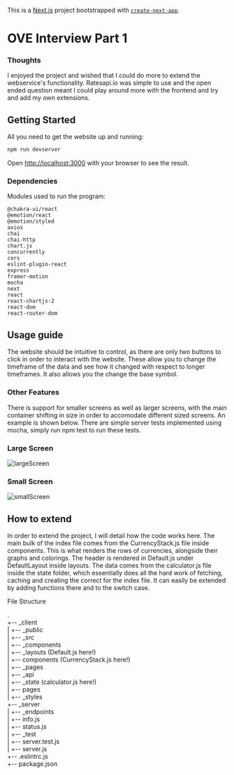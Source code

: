 This is a [Next.js](https://nextjs.org/) project bootstrapped with [`create-next-app`](https://github.com/vercel/next.js/tree/canary/packages/create-next-app).

# OVE Interview Part 1

### Thoughts

I enjoyed the project and wished that I could do more to extend the webservice's functionality. Ratesapi.io was simple to use and the open ended question meant I could play around more with the frontend and try and add my own extensions. 

## Getting Started

All you need to get the website up and running:

```bash
npm run devserver
```

Open [http://localhost:3000](http://localhost:3000) with your browser to see the result.

### Dependencies

Modules used to run the program: 

```
@chakra-ui/react
@emotion/react
@emotion/styled
axios
chai
chai-http
chart.js
concurrently
cors
eslint-plugin-react
express
framer-motion
mocha
next
react
react-chartjs-2
react-dom
react-router-dom
```


## Usage guide 

The website should be intuitive to control, as there are only two buttons to click in order to interact with the website. These allow you to change the timeframe of the data and see how it changed with respect to longer timeframes. It also allows you the change the base symbol.

### Other Features

There is support for smaller screens as well as larger screens, with the main container shifting in size in order to accomodate different sized screens. An example is shown below. There are simple server tests implemented using mocha, simply run npm test to run these tests.

### Large Screen

![largeScreen](https://imgur.com/o0vcowN.png)

### Small Screen

![smallScreen](https://imgur.com/x65AsdX.png)

## How to extend

In order to extend the project, I will detail how the code works here. The main bulk of the index file comes from the CurrencyStack.js file inside components. This is what renders the rows of currencies, alongside their graphs and colorings. The header is rendered in Default.js under DefaultLayout inside layouts. The data comes from the calculator.js file inside the state folder, which essentially does all the hard work of fetching, caching and creating the correct for the index file. It can easily be extended by adding functions there and to the switch case.

File Structure

.\
+-- _client\
|   +-- _public\
|   +-- _src\
|       +-- _components\
|           +-- _layouts (Default.js here!)\
|           +-- components (CurrencyStack.js here!)\
|       +-- _pages\
|           +-- _api\
|           +-- _state (calculator.js here!)\
|           +-- pages\
|       +-- _styles\
+-- _server\
|   +-- _endpoints\
|       +-- info.js\
|       +-- status.js\
|   +-- _test\
|       +-- server.test.js\
|   +-- server.js\
+-- .eslintrc.js\
+-- package.json